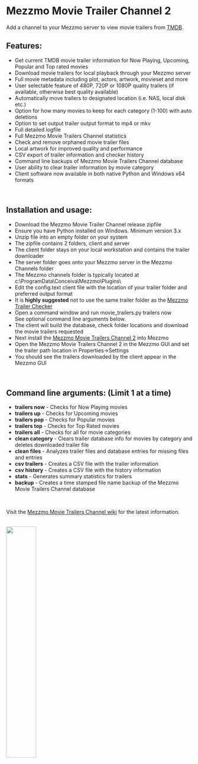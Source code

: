 # Mezzmo Movie Trailer Channel 2
Add a channel to your Mezzmo server to view movie trailers from <a href="https://www.themoviedb.org/">TMDB</a>.  


## Features:

- Get current TMDB movie trailer information for Now Playing, Upcoming, Popular and Top rated movies
- Download movie trailers for local playback through your Mezzmo server
- Full movie metadata including plot, actors, artwork, movieset and more 
- User selectable feature of 480P, 720P or 1080P quality trailers (if available, otherwise best quality available)
- Automatically move trailers to designated location (i.e. NAS, local disk etc.)
- Option for how many movies to keep for each category (1-100) with auto deletions
- Option to set output trailer output format to mp4 or mkv 
- Full detailed logfile
- Full Mezzmo Movie Trailers Channel statistics
- Check and remove orphaned movie trailer files
- Local artwork for improved quality and performance
- CSV export of trailer information and checker history 
- Command line backups of Mezzmo Movie Trailers Channel database
- User ability to clear trailer information by movie category
- Client software now available in both native Python and Windows x64 formats 
<br/>

## Installation and usage:

-  Download the Mezzmo Movie Trailer Channel release zipfile
-  Ensure you have Python installed on Windows. Minimum version 3.x
-  Unzip file into an empty folder on your system
-  The zipfile contains 2 folders, client and server
-  The client folder stays on your local workstation and contains the trailer downloader
-  The server folder goes onto your Mezzmo server in the Mezzmo Channels folder
-  The Mezzmo channels folder is typically located at c:\ProgramData\Conceiva\Mezzmo\Plugins\   
-  Edit the config.text client file with the location of your trailer folder and preferred output format
-  It is <b>highly suggested</b> not to use the same trailer folder as the <a href="https://github.com/jbinkley60/MezzmoTrailerChecker/wiki">Mezzmo Trailer Checker</a>  
-  Open a command window and run movie_trailers.py trailers now<br/>
   See optional command line arguments below.
-  The client will build the database, check folder locations and download the movie trailers requested
-  Next install the <a href="http://www.mezzmo.com/wiki/doku.php?id=adding_channels">Mezzmo Movie Trailers Channel 2</a> into Mezzmo
-  Open the Mezzmo Movie Trailers Channel 2 in the Mezzmo GUI and set the trailer path location in Properties->Settings
-  You should see the trailers downloaded by the client appear in the Mezzmo GUI       

<br>
   
## Command line arguments:  (Limit 1 at a time)

- <b>trailers now</b>	-  Checks for Now Playing movies <br>
- <b>trailers up</b>    -  Checks for Upcoming movies <br>
- <b>trailers pop</b>   -  Checks for Popular movies <br>
- <b>trailers top</b>   -  Checks for Top Rated movies <br>
- <b>trailers all</b>   -  Checks for all for movie categories <br> 
- <b>clean category</b> -  Clears trailer database info for movies by category and deletes downloaded trailer file <br>
- <b>clean files</b>    -  Analyzes trailer files and database entries for missing files and entries <br> 
- <b>csv trailers</b>   -  Creates a CSV file with the trailer information <br> 
- <b>csv history</b>    -  Creates a CSV file with the history information <br>
- <b>stats</b>          -  Generates summary statistics for trailers <br>
- <b>backup</b>         -  Creates a time stamped file name backup of the Mezzmo Movie Trailers Channel database <br> 

<br>          

Visit the <a href="https://github.com/jbinkley60/MezzmoMovieTrailer/wiki">Mezzmo Movie Trailers Channel wiki</a> for the latest information.          

           
<br/><img src="https://github.com/user-attachments/assets/9b840023-1135-44f2-9e83-44ec66a0bf7f" width="40%" height="40%">

